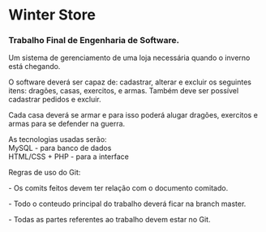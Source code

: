 # Winter Store

<h3>Trabalho Final de Engenharia de Software.</h3>

<p>Um sistema de gerenciamento de uma loja necessária quando o inverno está chegando.</p>

<p>O software deverá ser capaz de: cadastrar, alterar e excluir os seguintes itens: dragões, casas, exercitos, e armas.
Também deve ser possível cadastrar pedidos e excluir.</p>
 
<p>Cada casa deverá se armar e para isso poderá alugar dragões, exercitos e armas para se defender na guerra.</p>

<p>As tecnologias usadas serão:
<br>MySQL - para banco de dados 
<br>HTML/CSS + PHP - para a interface</p>

<p>Regras de uso do Git: </p>
<p>- Os comits feitos devem ter relação com o documento comitado.</p>
<p>- Todo o conteudo principal do trabalho deverá ficar na branch master.</p>
<p>- Todas as partes referentes ao trabalho devem estar no Git.</p>
